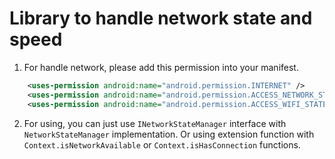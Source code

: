 # Library to handle network state and speed

1. For handle network, please add this permission into your manifest.
```xml
    <uses-permission android:name="android.permission.INTERNET" />
    <uses-permission android:name="android.permission.ACCESS_NETWORK_STATE" />
    <uses-permission android:name="android.permission.ACCESS_WIFI_STATE" />
```
2. For using, you can just use `INetworkStateManager` interface with `NetworkStateManager` implementation. Or using extension function with `Context.isNetworkAvailable` or `Context.isHasConnection` functions.
